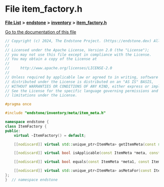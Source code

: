 

# File item\_factory.h

[**File List**](files.md) **>** [**endstone**](dir_6cf277b678674f97c7a2b6b3b2447b33.md) **>** [**inventory**](dir_d1e84b530b14f41e8b6f5ec1b5dee76c.md) **>** [**item\_factory.h**](item__factory_8h.md)

[Go to the documentation of this file](item__factory_8h.md)


```C++
// Copyright (c) 2024, The Endstone Project. (https://endstone.dev) All Rights Reserved.
//
// Licensed under the Apache License, Version 2.0 (the "License");
// you may not use this file except in compliance with the License.
// You may obtain a copy of the License at
//
//     http://www.apache.org/licenses/LICENSE-2.0
//
// Unless required by applicable law or agreed to in writing, software
// distributed under the License is distributed on an "AS IS" BASIS,
// WITHOUT WARRANTIES OR CONDITIONS OF ANY KIND, either express or implied.
// See the License for the specific language governing permissions and
// limitations under the License.

#pragma once

#include "endstone/inventory/meta/item_meta.h"

namespace endstone {
class ItemFactory {
public:
    virtual ~ItemFactory() = default;

    [[nodiscard]] virtual std::unique_ptr<ItemMeta> getItemMeta(const std::string &type) const = 0;

    [[nodiscard]] virtual bool isApplicable(const ItemMeta *meta, const std::string &type) const = 0;

    [[nodiscard]] virtual bool equals(const ItemMeta *meta1, const ItemMeta *meta2) const = 0;

    [[nodiscard]] virtual std::unique_ptr<ItemMeta> asMetaFor(const ItemMeta *meta, const std::string &type) const = 0;
};
}  // namespace endstone
```



